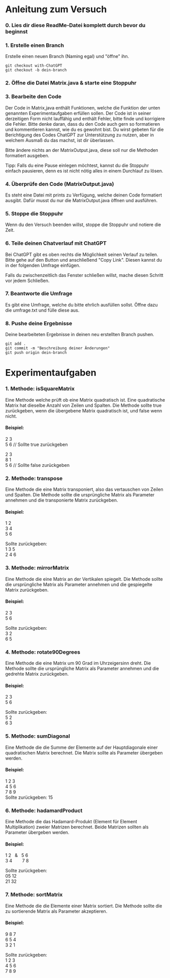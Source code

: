 # Anleitung zum Versuch

### 0. Lies dir diese ReadMe-Datei komplett durch bevor du beginnst
### 1. Erstelle einen Branch
Erstelle einen neuen Branch (Naming egal) und "öffne" ihn.
```
git checkout with-ChatGPT
git checkout -b dein-branch 
```
### 2. Öffne die Datei Matrix.java & starte eine Stoppuhr
### 3. Bearbeite den Code
Der Code in Matrix,java enthält Funktionen, welche die Funktion der unten genannten Experimentaufgaben erfüllen sollen.
Der Code ist in seiner derzeitigen Form nicht lauffähig und enthält Fehler, bitte finde und korrigiere die Fehler.
Bitte denke daran, dass du den Code auch gern so formatieren und kommentieren kannst, wie du es gewohnt bist.
Du wirst gebeten für die Berichtigung des Codes ChatGPT zur Unterstützung zu nutzen, aber in welchem Ausmaß du das machst, ist dir überlassen.<br>

Bitte ändere nichts an der MatrixOutput.java, diese soll nur die Methoden formatiert ausgeben.

Tipp: Falls du eine Pause einlegen möchtest, kannst du die Stoppuhr einfach pausieren, denn es ist nicht nötig alles in einem Durchlauf zu lösen.
### 4. Überprüfe den Code (MatrixOutput.java)
Es steht eine Datei mit prints zu Verfügung, welche deinen Code formatiert ausgibt. Dafür musst du nur die MatrixOutput.java öffnen und ausführen.
### 5. Stoppe die Stoppuhr
Wenn du den Versuch beenden willst, stoppe die Stoppuhr und notiere die Zeit.
### 6. Teile deinen Chatverlauf mit ChatGPT
Bei ChatGPT gibt es oben rechts die Möglichkeit seinen Verlauf zu teilen. Bitte gehe auf den Button und anschließend "Copy Link".
Diesen kannst du in der folgenden Umfrage einfügen.

Falls du zwischenzeitlich das Fenster schließen willst, mache diesen Schritt vor jedem Schließen.
### 7. Beantworte die Umfrage
Es gibt eine Umfrage, welche du bitte ehrlich ausfüllen sollst. Öffne dazu die umfrage.txt und fülle diese aus.
### 8. Pushe deine Ergebnisse
Deine bearbeiteten Ergebnisse in deinen neu erstellten Branch pushen.
```
git add .
git commit -m "Beschreibung deiner Änderungen"
git push origin dein-branch
```

# Experimentaufgaben

### 1. Methode: isSquareMatrix

Eine Methode welche prüft ob eine Matrix quadratisch ist. Eine quadratische Matrix hat dieselbe Anzahl von Zeilen und Spalten. Die Methode sollte true zurückgeben, wenn die übergebene Matrix quadratisch ist, und false wenn nicht.

#### Beispiel:
2 3<br>
5 6 // Sollte true zurückgeben

2 3<br>
8 1<br>
5 6 // Sollte false zurückgeben

### 2. Methode: transpose

Eine Methode die eine Matrix transponiert, also das vertauschen von Zeilen und Spalten. Die Methode sollte die ursprüngliche Matrix als Parameter annehmen und die transponierte Matrix zurückgeben.

#### Beispiel:
1 2<br>
3 4<br>
5 6<br>

Sollte zurückgeben:<br>
1 3 5<br>
2 4 6<br>

### 3. Methode: mirrorMatrix

Eine Methode die eine Matrix an der Vertikalen spiegelt. Die Methode sollte die ursprüngliche Matrix als Parameter annehmen und die gespiegelte Matrix zurückgeben.

#### Beispiel:
2 3<br>
5 6<br>

Sollte zurückgeben:<br>
3 2<br>
6 5<br>

### 4. Methode: rotate90Degrees

Eine Methode die eine Matrix um 90 Grad im Uhrzeigersinn dreht. Die Methode sollte die ursprüngliche Matrix als Parameter annehmen und die gedrehte Matrix zurückgeben.

#### Beispiel:
2 3<br>
5 6<br>

Sollte zurückgeben:<br>
5 2<br>
6 3<br>


### 5. Methode: sumDiagonal

Eine Methode die die Summe der Elemente auf der Hauptdiagonale einer quadratischen Matrix berechnet. Die Matrix sollte als Parameter übergeben werden.

#### Beispiel:

1 2 3<br>
4 5 6<br>
7 8 9<br>
Sollte zurückgeben:
15
### 6. Methode: hadamardProduct

Eine Methode die das Hadamard-Produkt (Element für Element Multiplikation) zweier Matrizen berechnet. Beide Matrizen sollten als Parameter übergeben werden.

#### Beispiel:

1 2&nbsp;&nbsp;&nbsp;&&nbsp;&nbsp;&nbsp;5 6<br>
3 4&nbsp;&nbsp;&nbsp;&nbsp;&nbsp;&nbsp;&nbsp;&nbsp;7 8<br>

Sollte zurückgeben:<br>
05 12<br>
21 32<br>
### 7. Methode: sortMatrix

Eine Methode die die Elemente einer Matrix sortiert. Die Methode sollte die zu sortierende Matrix als Parameter akzeptieren.

#### Beispiel:

9 8 7<br>
6 5 4<br>
3 2 1<br>

Sollte zurückgeben:<br>
1 2 3<br>
4 5 6<br>
7 8 9<br>
